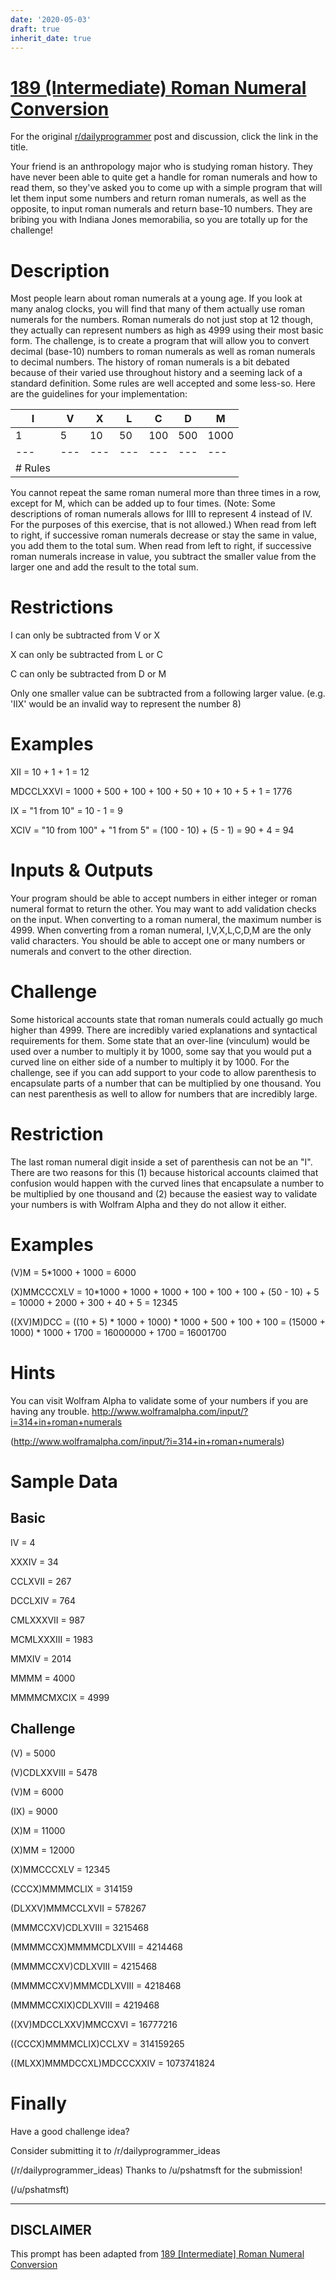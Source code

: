 ```yaml
---
date: '2020-05-03'
draft: true
inherit_date: true
---
```


# [189 (Intermediate) Roman Numeral Conversion](https://www.reddit.com/r/dailyprogrammer/comments/2ms946/20141119_challenge_189_intermediate_roman_numeral/)

For the original [r/dailyprogrammer](https://www.reddit.com/r/dailyprogrammer/) post and discussion, click the link in the title.

Your friend is an anthropology major who is studying roman history. They have never been able to quite get a handle for roman numerals and how to read them, so they've asked you to come up with a simple program that will let them input some numbers and return roman numerals, as well as the opposite, to input roman numerals and return base-10 numbers. They are bribing you with Indiana Jones memorabilia, so you are totally up for the challenge!

# Description
Most people learn about roman numerals at a young age. If you look at many analog clocks, you will find that many of them actually use roman numerals for the numbers. Roman numerals do not just stop at 12 though, they actually can represent numbers as high as 4999 using their most basic form.
The challenge, is to create a program that will allow you to convert decimal (base-10) numbers to roman numerals as well as roman numerals to decimal numbers. The history of roman numerals is a bit debated because of their varied use throughout history and a seeming lack of a standard definition. Some rules are well accepted and some less-so. Here are the guidelines for your implementation:


|I|V|X|L|C|D|M|
| --- | --- | --- | --- | --- | --- | --- |
|1|5|10|50|100|500|1000|
| --- | --- | --- | --- | --- | --- | --- |
|# Rules
You cannot repeat the same roman numeral more than three times in a row, except for M, which can be added up to four times. (Note: Some descriptions of roman numerals allows for IIII to represent 4 instead of IV. For the purposes of this exercise, that is not allowed.)
When read from left to right, if successive roman numerals decrease or stay the same in value, you add them to the total sum.
When read from left to right, if successive roman numerals increase in value, you subtract the smaller value from the larger one and add the result to the total sum.

# Restrictions
I can only be subtracted from V or X

X can only be subtracted from L or C

C can only be subtracted from D or M

Only one smaller value can be subtracted from a following larger value. (e.g. 'IIX' would be an invalid way to represent the number 8)

# Examples
XII = 10 + 1 + 1 = 12

MDCCLXXVI = 1000 + 500 + 100 + 100 + 50 + 10 + 10 + 5 + 1 = 1776

IX = "1 from 10" = 10 - 1 = 9

XCIV = "10 from 100" + "1 from 5" = (100 - 10) + (5 - 1) = 90 + 4 = 94

# Inputs & Outputs
Your program should be able to accept numbers in either integer or roman numeral format to return the other. You may want to add validation checks on the input.
When converting to a roman numeral, the maximum number is 4999.
When converting from a roman numeral, I,V,X,L,C,D,M are the only valid characters.
You should be able to accept one or many numbers or numerals and convert to the other direction.

# Challenge
Some historical accounts state that roman numerals could actually go much higher than 4999. There are incredibly varied explanations and syntactical requirements for them. Some state that an over-line (vinculum) would be used over a number to multiply it by 1000, some say that you would put a curved line on either side of a number to multiply it by 1000.
For the challenge, see if you can add support to your code to allow parenthesis to encapsulate parts of a number that can be multiplied by one thousand. You can nest parenthesis as well to allow for numbers that are incredibly large.

# Restriction
The last roman numeral digit inside a set of parenthesis can not be an "I". There are two reasons for this (1) because historical accounts claimed that confusion would happen with the curved lines that encapsulate a number to be multiplied by one thousand and (2) because the easiest way to validate your numbers is with Wolfram Alpha and they do not allow it either.

# Examples
(V)M = 5*1000 + 1000 = 6000

(X)MMCCCXLV = 10*1000 + 1000 + 1000 + 100 + 100 + 100 + (50 - 10) + 5 = 10000 + 2000 + 300 + 40 + 5 = 12345

((XV)M)DCC = ((10 + 5) * 1000 + 1000) * 1000 + 500 + 100 + 100 = (15000 + 1000) * 1000 + 1700 = 16000000 + 1700 = 16001700

# Hints
You can visit Wolfram Alpha to validate some of your numbers if you are having any trouble.
http://www.wolframalpha.com/input/?i=314+in+roman+numerals

(http://www.wolframalpha.com/input/?i=314+in+roman+numerals)
# Sample Data
## Basic
IV = 4

XXXIV = 34

CCLXVII = 267

DCCLXIV = 764

CMLXXXVII = 987

MCMLXXXIII = 1983

MMXIV = 2014

MMMM = 4000

MMMMCMXCIX = 4999

## Challenge
(V) = 5000

(V)CDLXXVIII = 5478

(V)M = 6000

(IX) = 9000

(X)M = 11000

(X)MM = 12000

(X)MMCCCXLV = 12345

(CCCX)MMMMCLIX = 314159

(DLXXV)MMMCCLXVII = 578267

(MMMCCXV)CDLXVIII = 3215468

(MMMMCCX)MMMMCDLXVIII = 4214468

(MMMMCCXV)CDLXVIII = 4215468

(MMMMCCXV)MMMCDLXVIII = 4218468

(MMMMCCXIX)CDLXVIII = 4219468

((XV)MDCCLXXV)MMCCXVI = 16777216

((CCCX)MMMMCLIX)CCLXV = 314159265

((MLXX)MMMDCCXL)MDCCCXXIV = 1073741824

# Finally
Have a good challenge idea?

Consider submitting it to /r/dailyprogrammer_ideas

(/r/dailyprogrammer_ideas)
Thanks to /u/pshatmsft for the submission!

(/u/pshatmsft)

----
## **DISCLAIMER**
This prompt has been adapted from [189 [Intermediate] Roman Numeral Conversion](https://www.reddit.com/r/dailyprogrammer/comments/2ms946/20141119_challenge_189_intermediate_roman_numeral/
)
